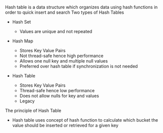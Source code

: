 Hash table is a data structure which organizes data using hash functions in order to quick insert and search
Two types of Hash Tables

- Hash Set

  - Values are unique and not repeated

- Hash Map

  - Stores Key Value Pairs
  - Not thread-safe hence high performance
  - Allows one null key and multiple null values
  - Preferred over hash table if synchronization is not needed

- Hash Table
  - Stores Key Value Pairs
  - Thread-safe hence low performance
  - Does not allow nulls for key and values
  - Legacy

The principle of Hash Table

- Hash table uses concept of hash function to calculate which bucket the value should be inserted or retrieved for a given key

